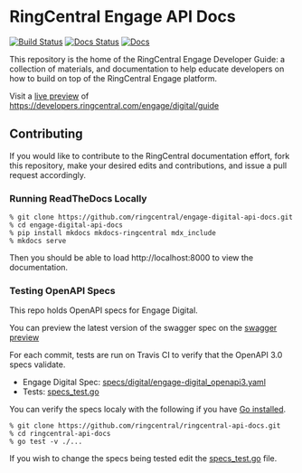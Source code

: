 # RingCentral Engage API Docs

[![Build Status][specs-status-svg]][specs-status-url]
[![Docs Status][docs-status-svg]][docs-status-url]
[![Docs][docs-svg]][docs-url]

This repository is the home of the RingCentral Engage Developer Guide: a collection of materials, and documentation to help educate developers on how to build on top of the RingCentral Engage platform.

Visit a [live preview][docs-url] of https://developers.ringcentral.com/engage/digital/guide

## Contributing

If you would like to contribute to the RingCentral documentation effort, fork this repository, make your desired edits and contributions, and issue a pull request accordingly.

### Running ReadTheDocs Locally

```
% git clone https://github.com/ringcentral/engage-digital-api-docs.git
% cd engage-digital-api-docs
% pip install mkdocs mkdocs-ringcentral mdx_include
% mkdocs serve
```

Then you should be able to load http://localhost:8000 to view the documentation.

### Testing OpenAPI Specs

This repo holds OpenAPI specs for Engage Digital. 

You can preview the latest version of the swagger spec on the [swagger preview][swagger-preview]

For each commit, tests are run on Travis CI to verify that the OpenAPI 3.0 specs validate.

* Engage Digital Spec: [specs/digital/engage-digital_openapi3.yaml](specs/engage-digital_openapi3.yaml)
* Tests: [specs_test.go](specs_test.go)

You can verify the specs localy with the following if you have [Go installed](https://golang.org/).

```
% git clone https://github.com/ringcentral/ringcentral-api-docs.git
% cd ringcentral-api-docs
% go test -v ./...
```

If you wish to change the specs being tested edit the [specs_test.go](specs_test.go) file.

 [specs-status-svg]: https://github.com/ringcentral/engage-digital-api-docs/workflows/spec%20build/badge.svg?branch=master
 [specs-status-url]: https://github.com/ringcentral/engage-digital-api-docs/actions
 [docs-status-svg]: https://readthedocs.org/projects/engage-digital-api-docs/badge/?version=latest
 [docs-status-url]: https://readthedocs.org/projects/engage-digital-api-docs/builds/
 [docs-svg]: https://img.shields.io/badge/docs-readthedocs-blue.svg
 [docs-url]: https://engage-digital-api-docs.readthedocs.io/en/latest/
 [swagger-preview]: https://ringcentral.github.io/engage-digital-api-docs/digital/
